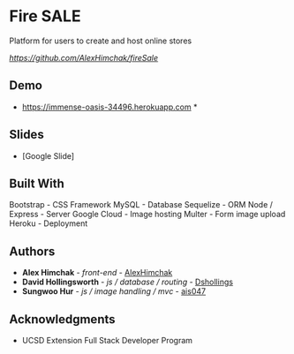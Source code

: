 # Fire SALE

Platform for users to create and host online stores

*https://github.com/AlexHimchak/fireSale*

## Demo

* https://immense-oasis-34496.herokuapp.com *

## Slides

* [Google Slide]

## Built With
Bootstrap - CSS Framework
MySQL - Database
Sequelize - ORM
Node / Express - Server
Google Cloud - Image hosting
Multer - Form image upload
Heroku - Deployment

## Authors

* **Alex Himchak** - *front-end* - [AlexHimchak](https://github.com/AlexHimchak)
* **David Hollingsworth** - *js / database / routing* - [Dshollings](https://github.com/Dshollings)
* **Sungwoo Hur** - *js / image handling / mvc* - [ais047](https://github.com/ais047)

## Acknowledgments

* UCSD Extension Full Stack Developer Program 
